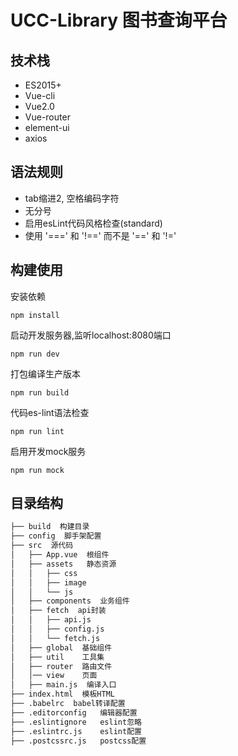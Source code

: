 # UCC-Library 图书查询平台


## 技术栈

* ES2015+
* Vue-cli
* Vue2.0
* Vue-router
* element-ui
* axios

## 语法规则

- tab缩进2, 空格编码字符
- 无分号
- 启用esLint代码风格检查(standard)
- 使用 '===' 和 '!==' 而不是 '==' 和 '!='


## 构建使用

安装依赖

```
npm install
```

启动开发服务器,监听localhost:8080端口

```
npm run dev
```

打包编译生产版本

```
npm run build
```

代码es-lint语法检查

```
npm run lint
```

启用开发mock服务

```
npm run mock
```

## 目录结构

``` bash
├── build  构建目录
├── config  脚手架配置
├── src  源代码
│   ├── App.vue  根组件
│   ├── assets   静态资源
│   │   ├── css
│   │   ├── image
│   │   └── js
│   ├── components  业务组件
│   ├── fetch  api封装
│   │   ├── api.js
│   │   ├── config.js
│   │   └── fetch.js
│   ├── global  基础组件
│   ├── util    工具集
│   ├── router  路由文件
│   │── view    页面
│   ├── main.js  编译入口
├── index.html  模板HTML
├── .babelrc  babel转译配置
├── .editorconfig   编辑器配置
├── .eslintignore   eslint忽略
├── .eslintrc.js    eslint配置
├── .postcssrc.js   postcss配置
```
